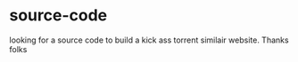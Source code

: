 source-code
===========

looking for a source code to build a kick ass torrent similair website. Thanks folks
